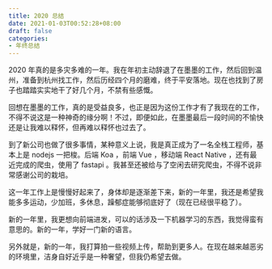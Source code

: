 ```yaml
---
title: 2020 总结
date: 2021-01-03T00:52:28+08:00
draft: false
categories:
- 年终总结
---
```


2020 年真的是多灾多难的一年。我在年初主动辞退了在墨墨的工作，然后回到温州，准备到杭州找工作，然后历经四个月的磨难，终于平安落地。现在也找到了房子也踏踏实实地干了好几个月，不禁有些感慨。

回想在墨墨的工作，真的是受益良多，也正是因为这份工作才有了我现在的工作，不得不说这是一种神奇的缘分啊！不过，即便如此，在墨墨最后一段时间的不愉快还是让我难以释怀，但再难以释怀也过去了。

到了新公司也做了很多事情，某种意义上说，我是真正成为了一名全栈工程师，基本上是 nodejs 一把梭。后端 Koa ，前端 Vue ，移动端 React Native ，还有最近完成的爬虫，使用了 fastapi 。我甚至还被给与了空闲去研究爬虫，不得不说非常感谢公司的栽培。

这一年工作上是慢慢好起来了，身体却是逐渐差下来，新的一年里，我还是希望我能多多运动，少加班，多休息，躁郁症能够彻底好了（现在已经很平稳了）。

新的一年里，我更想向前端进发，可以的话涉及一下机器学习的东西，我觉得蛮有意思的。新的一年，学好一门新的语言。

另外就是，新的一年，我打算拍一些视频上传，帮助到更多人。在现在越来越恶劣的环境里，洁身自好近乎是一种奢望，但我仍希望去做。
